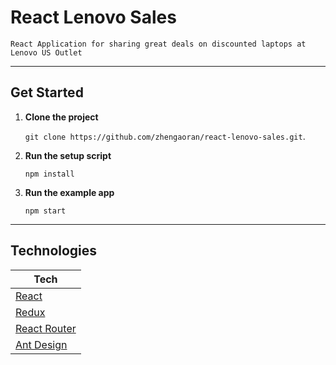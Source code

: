 # React Lenovo Sales

    React Application for sharing great deals on discounted laptops at Lenovo US Outlet

---

## Get Started

1. **Clone the project**

    `git clone https://github.com/zhengaoran/react-lenovo-sales.git`.

3. **Run the setup script**

    `npm install`

4. **Run the example app**

    `npm start`

---

## Technologies

| **Tech** |
|----------|
|  [React](https://facebook.github.io/react/)  |
|  [Redux](http://redux.js.org) |
|  [React Router](https://github.com/reactjs/react-router) |
|  [Ant Design](https://github.com/ant-design/ant-design) |
